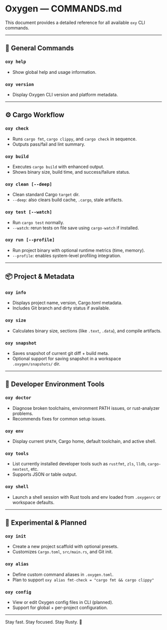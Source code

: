 # Oxygen — COMMANDS.md

This document provides a detailed reference for all available `oxy` CLI commands.

---

## 🧰 General Commands

### `oxy help`

* Show global help and usage information.

### `oxy version`

* Display Oxygen CLI version and platform metadata.

---

## ⚙️ Cargo Workflow

### `oxy check`

* Runs `cargo fmt`, `cargo clippy`, and `cargo check` in sequence.
* Outputs pass/fail and lint summary.

### `oxy build`

* Executes `cargo build` with enhanced output.
* Shows binary size, build time, and success/failure status.

### `oxy clean [--deep]`

* Clean standard Cargo `target` dir.
* `--deep`: also clears build cache, `.cargo`, stale artifacts.

### `oxy test [--watch]`

* Run `cargo test` normally.
* `--watch`: rerun tests on file save using `cargo-watch` if installed.

### `oxy run [--profile]`

* Run project binary with optional runtime metrics (time, memory).
* `--profile`: enables system-level profiling integration.

---

## 📦 Project & Metadata

### `oxy info`

* Displays project name, version, Cargo.toml metadata.
* Includes Git branch and dirty status if available.

### `oxy size`

* Calculates binary size, sections (like `.text`, `.data`), and compile artifacts.

### `oxy snapshot`

* Saves snapshot of current git diff + build meta.
* Optional support for saving snapshot in a workspace `.oxygen/snapshots/` dir.

---

## 🧠 Developer Environment Tools

### `oxy doctor`

* Diagnose broken toolchains, environment PATH issues, or rust-analyzer problems.
* Recommends fixes for common setup issues.

### `oxy env`

* Display current `$PATH`, Cargo home, default toolchain, and active shell.

### `oxy tools`

* List currently installed developer tools such as `rustfmt`, `zls`, `lldb`, `cargo-nextest`, etc.
* Supports JSON or table output.

### `oxy shell`

* Launch a shell session with Rust tools and env loaded from `.oxygenrc` or workspace defaults.

---

## 🧪 Experimental & Planned

### `oxy init`

* Create a new project scaffold with optional presets.
* Customizes `Cargo.toml`, `src/main.rs`, and Git init.

### `oxy alias`

* Define custom command aliases in `.oxygen.toml`.
* Plan to support `oxy alias fmt-check = "cargo fmt && cargo clippy"`

### `oxy config`

* View or edit Oxygen config files in CLI (planned).
* Support for global + per-project configuration.

---

Stay fast. Stay focused. Stay Rusty. 🦀

